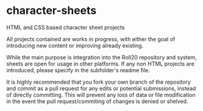 # character-sheets
HTML and CSS based character sheet projects

All projects contained are works in progress, with either the goal of introducing new content or improving already existing.

While the main purpose is integration into the Roll20 repository and system, sheets are open for usage in other platforms. If any non HTML projects are introduced, please specify in the subfolder's readme file.

It is highly recommended that you fork your own branch of the repository and commit as a pull request for any edits or potential submissions, instead of directly committing. This will prevent any loss of data or file modification in the event the pull request/commiting of changes is denied or shelved.
